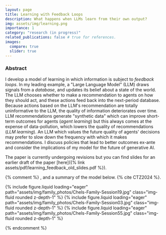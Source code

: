 ```yaml
---
layout: page
title: Learning with Feedback Loops
description: What happens when LLMs learn from their own output?
img: assets/img/learning.png
importance: 1
category: "research (in progress)"
related_publications: false # true for references.
images:
  compare: true
  slider: true
---
```


### Abstract
I develop a model of learning in which information is subject to *feedback loops*. In my leading example, a "Large Language Model" (LLM) draws signals from a *database*, and updates its belief about a state of the world. The LLM chooses whether to make a recommendation to agents on how they should act, and these actions feed back into the next-period database. Because actions based on the LLM's recommendation are totally uninformative to the LLM, the quality of information deteriorates over time. LLM recommendations generate "synthetic data" which can improve short-term outcomes for agents (*agent learning*) but this always comes at the expense of data-pollution, which lowers the quality of recommendations (*LLM  learning*). An LLM which values the future quality of agents' decisions may prefer to slow down the frequency with which it makes recommendations. I discuss policies that lead to better outcomes ex-ante and consider the implications of my model for the future of generative AI.

The paper is currently undergoing revisions but you can find slides for an earlier draft of the paper [here]({% link assets/pdf/learning_feedback_old_slides.pdf %}).

{% comment %}
, and a summary of the model below. {% cite CTZ2024 %}.

<swiper-container keyboard="true" navigation="true" pagination="true" pagination-clickable="true" pagination-dynamic-bullets="true" rewind="true">
  <swiper-slide>{% include figure.liquid loading="eager" path="assets/img/family_photos/Chels-Family-Session19.jpg" class="img-fluid rounded z-depth-1" %}</swiper-slide>
  <swiper-slide>{% include figure.liquid loading="eager" path="assets/img/family_photos/Chels-Family-Session03.jpg" class="img-fluid rounded z-depth-1" %}</swiper-slide>
  <swiper-slide>{% include figure.liquid loading="eager" path="assets/img/family_photos/Chels-Family-Session55.jpg" class="img-fluid rounded z-depth-1" %}</swiper-slide>
</swiper-container>

{% endcomment %}